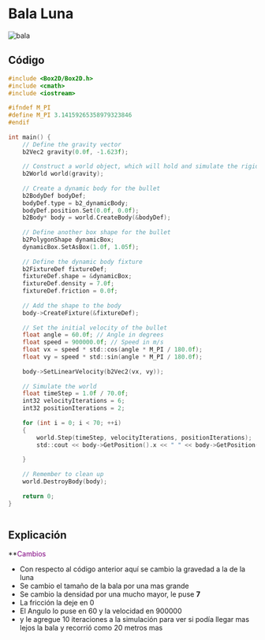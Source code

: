 # Bala Luna

![bala](D:\obsidian\hola_mundo\Bala_luna_readme\luna2.jpg)
## Código


```c
#include <Box2D/Box2D.h>  
#include <cmath>  
#include <iostream>  
  
#ifndef M_PI  
#define M_PI 3.14159265358979323846  
#endif  
  
int main() {  
    // Define the gravity vector  
    b2Vec2 gravity(0.0f, -1.623f);  
  
    // Construct a world object, which will hold and simulate the rigid bodies  
    b2World world(gravity);  
  
    // Create a dynamic body for the bullet  
    b2BodyDef bodyDef;  
    bodyDef.type = b2_dynamicBody;  
    bodyDef.position.Set(0.0f, 0.0f);  
    b2Body* body = world.CreateBody(&bodyDef);  
  
    // Define another box shape for the bullet  
    b2PolygonShape dynamicBox;  
    dynamicBox.SetAsBox(1.0f, 1.05f);  
  
    // Define the dynamic body fixture  
    b2FixtureDef fixtureDef;  
    fixtureDef.shape = &dynamicBox;  
    fixtureDef.density = 7.0f;  
    fixtureDef.friction = 0.0f;  
  
    // Add the shape to the body  
    body->CreateFixture(&fixtureDef);  
  
    // Set the initial velocity of the bullet  
    float angle = 60.0f; // Angle in degrees  
    float speed = 900000.0f; // Speed in m/s  
    float vx = speed * std::cos(angle * M_PI / 180.0f);  
    float vy = speed * std::sin(angle * M_PI / 180.0f);  
  
    body->SetLinearVelocity(b2Vec2(vx, vy));  
  
    // Simulate the world  
    float timeStep = 1.0f / 70.0f;  
    int32 velocityIterations = 6;  
    int32 positionIterations = 2;  
  
    for (int i = 0; i < 70; ++i)  
    {  
        world.Step(timeStep, velocityIterations, positionIterations);  
        std::cout << body->GetPosition().x << " " << body->GetPosition().y << std::endl;  
  
    }  
  
    // Remember to clean up  
    world.DestroyBody(body);  
  
    return 0;  
}
````
```c
```

## Explicación

**<font color="purple">Cambios</font>
- Con respecto al código anterior aquí se cambio la gravedad a la de la luna
- Se cambio el tamaño de la bala por una mas grande
- Se cambio la densidad por una mucho mayor, le puse **7**
- La fricción la deje en 0
- El Angulo lo puse en 60 y la velocidad en 900000
- y le agregue 10 iteraciones a la simulación para ver si podía llegar mas lejos la bala y recorrió como 20 metros mas

